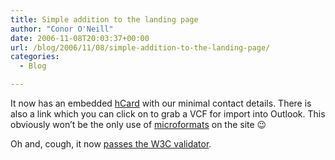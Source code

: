 ```yaml
---
title: Simple addition to the landing page
author: "Conor O'Neill"
date: 2006-11-08T20:03:37+00:00
url: /blog/2006/11/08/simple-addition-to-the-landing-page/
categories:
  - Blog

---
```

It now has an embedded [hCard][1] with our minimal contact details. There is also a link which you can click on to grab a VCF for import into Outlook. This obviously won&#8217;t be the only use of [microformats][2] on the site 😉

Oh and, cough, it now [passes the W3C validator][3].

 [1]: http://microformats.org/wiki/hcard
 [2]: http://microformats.org/
 [3]: http://validator.w3.org/check?uri=http%3A%2F%2Fwww.loudervoice.com%2F